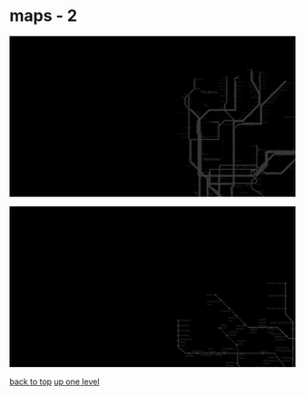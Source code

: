 # maps - 2
[![new_york_city_subway_map.png](/terminal/grey%20on%20black/big/maps/new_york_city_subway_map.png "new_york_city_subway_map.png")](/terminal/grey%20on%20black/big/maps/new_york_city_subway_map.png)

[![tehran_metro_map_v1_0.png](/terminal/grey%20on%20black/big/maps/tehran_metro_map_v1_0.png "tehran_metro_map_v1_0.png")](/terminal/grey%20on%20black/big/maps/tehran_metro_map_v1_0.png)



[back to top](#)
[up one level](/terminal/grey%20on%20black/big/README.MD)
